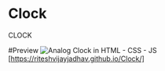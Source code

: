 # Clock
CLOCK
<br>

#Preview
![Analog Clock in HTML - CSS - JS](https://github.com/riteshvijayjadhav/Clock/assets/121049948/00e789ca-e617-4b2f-8609-bfa39fb3e0c1)
[https://riteshvijayjadhav.github.io/Clock/]
